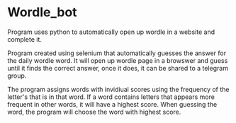 # Wordle_bot
Program uses python to automatically open up wordle in a website and complete it.

Program created using selenium that automatically guesses the answer for the daily wordle word.
It will open up wordle page in a browswer and guess until it finds the correct answer, once it does, it can be shared to a telegram group.

The program assigns words with invidiual scores using the frequency of the letter's that is in that word. If a word contains letters that appears more frequent in other words, it will have a highest score. When guessing the word, the program will choose the word with highest score. 

